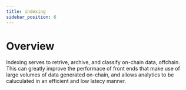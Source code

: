 ```yaml
---
title: indexing
sidebar_position: 6
---
```

# Overview

Indexing serves to retrive, archive, and classify on-chain data, offchain. This can greatly improve the performace of front ends that make use of large volumes of data generated on-chain, and allows analytics to be caluculated in an efficient and low latecy manner.